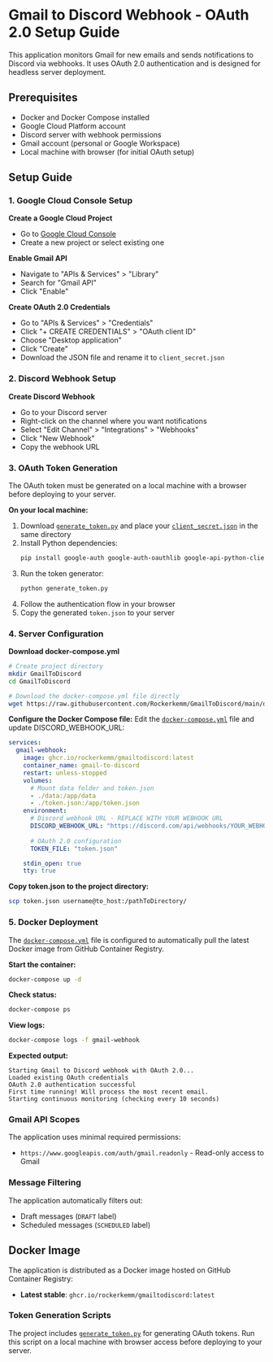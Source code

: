 # Gmail to Discord Webhook - OAuth 2.0 Setup Guide

This application monitors Gmail for new emails and sends notifications to Discord via webhooks. It uses OAuth 2.0 authentication and is designed for headless server deployment.

## Prerequisites

- Docker and Docker Compose installed
- Google Cloud Platform account
- Discord server with webhook permissions
- Gmail account (personal or Google Workspace)
- Local machine with browser (for initial OAuth setup)

## Setup Guide

### 1. Google Cloud Console Setup

**Create a Google Cloud Project**
- Go to [Google Cloud Console](https://console.cloud.google.com/)
- Create a new project or select existing one

**Enable Gmail API**
- Navigate to "APIs & Services" > "Library"
- Search for "Gmail API"
- Click "Enable"

**Create OAuth 2.0 Credentials**
- Go to "APIs & Services" > "Credentials"
- Click "+ CREATE CREDENTIALS" > "OAuth client ID"
- Choose "Desktop application"
- Click "Create"
- Download the JSON file and rename it to `client_secret.json`

### 2. Discord Webhook Setup

**Create Discord Webhook**
- Go to your Discord server
- Right-click on the channel where you want notifications
- Select "Edit Channel" > "Integrations" > "Webhooks"
- Click "New Webhook"
- Copy the webhook URL

### 3. OAuth Token Generation

The OAuth token must be generated on a local machine with a browser before deploying to your server.

**On your local machine:**

1. Download [`generate_token.py`](generate_token.py) and place your [`client_secret.json`](client_secret.json) in the same directory
2. Install Python dependencies:
   ```bash
   pip install google-auth google-auth-oauthlib google-api-python-client
   ```
3. Run the token generator:
   ```bash
   python generate_token.py
   ```
4. Follow the authentication flow in your browser
5. Copy the generated `token.json` to your server

### 4. Server Configuration

**Download docker-compose.yml**
```bash
# Create project directory
mkdir GmailToDiscord
cd GmailToDiscord

# Download the docker-compose.yml file directly
wget https://raw.githubusercontent.com/Rockerkemm/GmailToDiscord/main/docker-compose.yml
```

**Configure the Docker Compose file:**
Edit the [`docker-compose.yml`](docker-compose.yml) file and update DISCORD_WEBHOOK_URL:

```yaml
services:
  gmail-webhook:
    image: ghcr.io/rockerkemm/gmailtodiscord:latest
    container_name: gmail-to-discord
    restart: unless-stopped
    volumes:
      # Mount data folder and token.json
      - ./data:/app/data
      - ./token.json:/app/token.json
    environment:
      # Discord webhook URL - REPLACE WITH YOUR WEBHOOK URL
      DISCORD_WEBHOOK_URL: "https://discord.com/api/webhooks/YOUR_WEBHOOK_URL_HERE"
      
      # OAuth 2.0 configuration
      TOKEN_FILE: "token.json"

    stdin_open: true
    tty: true
```

**Copy token.json to the project directory:**
```bash
scp token.json username@to_host:/pathToDirectory/
```

### 5. Docker Deployment

The [`docker-compose.yml`](docker-compose.yml) file is configured to automatically pull the latest Docker image from GitHub Container Registry.

**Start the container:**
```bash
docker-compose up -d
```

**Check status:**
```bash
docker-compose ps
```

**View logs:**
```bash
docker-compose logs -f gmail-webhook
```

**Expected output:**
```
Starting Gmail to Discord webhook with OAuth 2.0...
Loaded existing OAuth credentials
OAuth 2.0 authentication successful
First time running! Will process the most recent email.
Starting continuous monitoring (checking every 10 seconds)
```

### Gmail API Scopes

The application uses minimal required permissions:
- `https://www.googleapis.com/auth/gmail.readonly` - Read-only access to Gmail

### Message Filtering

The application automatically filters out:
- Draft messages (`DRAFT` label)
- Scheduled messages (`SCHEDULED` label)

## Docker Image

The application is distributed as a Docker image hosted on GitHub Container Registry:
- **Latest stable**: `ghcr.io/rockerkemm/gmailtodiscord:latest`

### Token Generation Scripts


The project includes [`generate_token.py`](generate_token.py) for generating OAuth tokens. Run this script on a local machine with browser access before deploying to your server.


